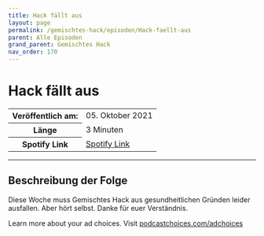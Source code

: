 ```yaml
---
title: Hack fällt aus
layout: page
permalink: /gemischtes-hack/episoden/Hack-faellt-aus
parent: Alle Episoden
grand_parent: Gemischtes Hack
nav_order: 170
---
```


# Hack fällt aus
<table class="resp-table dcf-table dcf-table-responsive dcf-table-bordered dcf-table-striped dcf-w-100%">
                    <tbody>
                        <tr>
                            <th scope="row">Veröffentlich am:</th>
                            <td data-label="Veröffentlich am:">05. Oktober 2021</td>
                        </tr>
                        <tr>
                            <th scope="row">Länge </th>
                            <td data-label="Länge ">3 Minuten</td>
                        </tr><tr>
                                <th scope="row">Spotify Link</th>
                                <td data-label="Spotify Link"><a href="https://open.spotify.com/episode/4nLiClCoyBTtTrd8Lo3NwQ">Spotify Link</a></td>
                            </tr></tbody>
                </table>

***

## Beschreibung der Folge

<div>
<p>Diese Woche muss Gemischtes Hack aus gesundheitlichen Gründen leider ausfallen. Aber hört selbst. Danke für euer Verständnis.</p><p> </p><p>Learn more about your ad choices. Visit <a href="https://podcastchoices.com/adchoices">podcastchoices.com/adchoices</a></p>  
</div>

